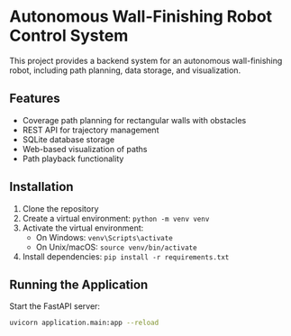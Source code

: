 # Autonomous Wall-Finishing Robot Control System

This project provides a backend system for an autonomous wall-finishing robot, including path planning, data storage, and visualization.

## Features

- Coverage path planning for rectangular walls with obstacles
- REST API for trajectory management
- SQLite database storage
- Web-based visualization of paths
- Path playback functionality

## Installation

1. Clone the repository
2. Create a virtual environment: `python -m venv venv`
3. Activate the virtual environment:
   - On Windows: `venv\Scripts\activate`
   - On Unix/macOS: `source venv/bin/activate`
4. Install dependencies: `pip install -r requirements.txt`

## Running the Application

Start the FastAPI server:
```bash
uvicorn application.main:app --reload